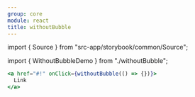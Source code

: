 ```yaml
---
group: core
module: react
title: withoutBubble
---
```


import { Source } from "src-app/storybook/common/Source";

import { WithoutBubbleDemo } from "./withoutBubble";

<WithoutBubbleDemo />

```jsx
<a href="#!" onClick={withoutBubble(() => {})}>
  Link
</a>
```

<Source path="src-core/react/withoutBubble.ts" />
